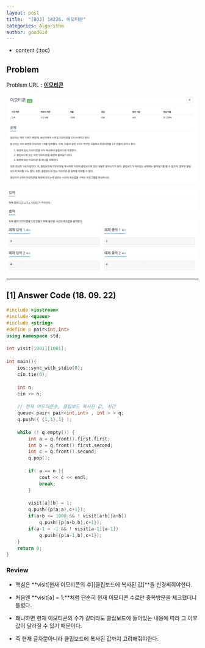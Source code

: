 ```yaml
---
layout: post
title:  "[BOJ] 14226. 이모티콘"
categories: Algorithm
author: goodGid
---
```

* content
{:toc}

## Problem

Problem URL : **[이모티콘](https://www.acmicpc.net/problem/14226)**












![](/assets/img/algorithm/14226_1.png)

![](/assets/img/algorithm/14226_2.png)

---


## [1] Answer Code (18. 09. 22)

``` cpp
#include <iostream>
#include <queue>
#include <string>
#define p pair<int,int>
using namespace std;

int visit[1001][1001];

int main(){
    ios::sync_with_stdio(0);
    cin.tie(0);
    
    int n;
    cin >> n;
    
    // 현재 이모티콘수, 클립보드 복사된 값, 시간
    queue< pair< pair<int,int> , int > > q;
    q.push({ {1,1},1} );
    
    while (! q.empty()) {
        int a = q.front().first.first;
        int b = q.front().first.second;
        int c = q.front().second;
        q.pop();
        
        if( a == n ){
            cout << c << endl;
            break;
        }
        
        visit[a][b] = 1;
        q.push({p(a,a),c+1});
        if(a+b <= 1000 && ! visit[a+b][a+b])
            q.push({p(a+b,b),c+1});
        if(a-1 > -1 && ! visit[a-1][a-1])
            q.push({p(a-1,b),c+1});
    }
    return 0;
}
```

### Review

* 핵심은 **visit[현재 이모티콘의 수][클립보드에 복사된 값]**을 신경써줘야한다.

* 처음엔 **visit[a] = 1;**처럼 단순히 현재 이모티콘 수로만 중복방문을 체크했더니 틀렸다.

* 왜냐하면 현재 이모티콘의 수가 같더라도 클립보드에 들어있는 내용에 따라 그 이후 값이 달라질 수 있기 때문이다.

* 즉 현재 글자뿐아니라 클립보드에 복사된 값까지 고려해줘야한다.


